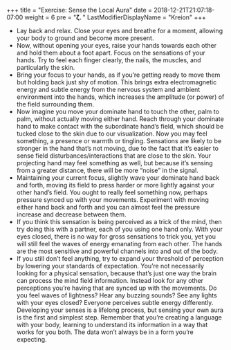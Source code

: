 +++
title = "Exercise: Sense the Local Aura"
date =  2018-12-21T21:07:18-07:00
weight = 6
pre = "<b>ζ. </b>"
LastModifierDisplayName = "Kreion"
+++

* Lay back and relax. Close your eyes and breathe for a moment, allowing your body to ground and become more present.
* Now, without opening your eyes, raise your hands towards each other and hold them about a foot apart. Focus on the sensations of your hands. Try to feel each finger clearly, the nails, the muscles, and particularly the skin.
* Bring your focus to your hands, as if you’re getting ready to move them but holding back just shy of motion. This brings extra electromagnetic energy and subtle energy from the nervous system and ambient environment into the hands, which increases the amplitude (or power) of the field surrounding them.
* Now imagine you move your dominate hand to touch the other, palm to palm, without actually moving either hand. Reach through your dominate hand to make contact with the subordinate hand’s field, which should be tucked close to the skin due to our visualization. Now you may feel something, a presence or warmth or tingling. Sensations are likely to be stronger in the hand that’s not moving, due to the fact that it’s easier to sense field disturbances/interactions that are close to the skin. Your projecting hand may feel something as well, but because it’s sensing from a greater distance, there will be more “noise” in the signal.
* Maintaining your current focus, slightly wave your dominate hand back and forth, moving its field to press harder or more lightly against your other hand’s field. You ought to really feel something now, perhaps pressure synced up with your movements. Experiment with moving either hand back and forth and you can almost feel the pressure increase and decrease between them.
* If you think this sensation is being perceived as a trick of the mind, then try doing this with a partner, each of you using one hand only. With your eyes closed, there is no way for gross sensations to trick you, yet you will still feel the waves of energy emanating from each other. The hands are the most sensitive and powerful channels into and out of the body.
* If you still don’t feel anything, try to expand your threshold of perception by lowering your standards of expectation. You’re not necessarily looking for a physical sensation, because that’s just one way the brain can process the mind field information. Instead look for any other perceptions you’re having that are synced up with the movements. Do you feel waves of lightness? Hear any buzzing sounds? See any lights with your eyes closed? Everyone perceives subtle energy differently. Developing your senses is a lifelong process, but sensing your own aura is the first and simplest step. Remember that you’re creating a language with your body, learning to understand its information in a way that works for you both. The data won’t always be in a form you’re expecting.